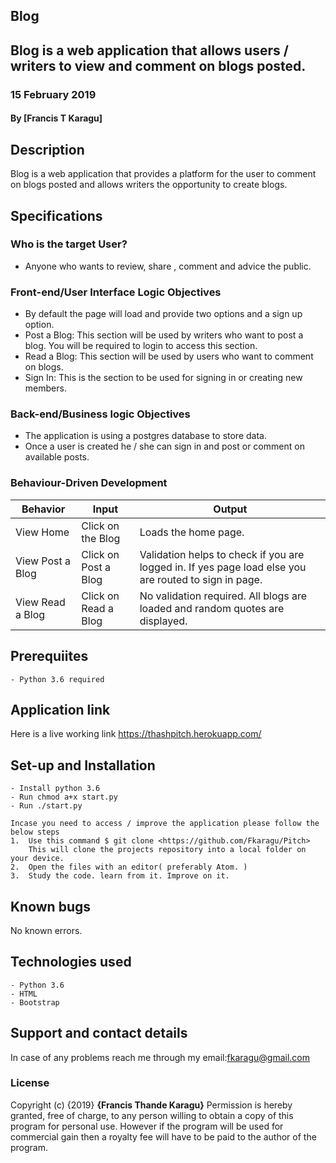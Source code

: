 ## Blog
## Blog is a web application that allows users / writers to view and comment on blogs posted.
### 15 February 2019
#### By **[Francis T Karagu]**

## Description
Blog is a web application that provides a platform for the user to comment on blogs posted and allows writers the opportunity to create blogs.

## Specifications
### Who is the target User?
* Anyone who wants to review, share , comment and advice the public.

### Front-end/User Interface Logic Objectives
* By default the page will load and provide two options and a sign up option.
* Post a Blog: This section will be used by writers who want to post a blog. You will be required to login to access this section.
* Read a Blog: This section will be used by users who want to comment on blogs.
* Sign In: This is the section to be used for signing in or creating new members.

### Back-end/Business logic Objectives
* The application is using a postgres database to store data.
* Once a user is created he / she can sign in and post or comment on available posts.

### Behaviour-Driven Development
| Behavior            | Input                         | Output                        |
| ------------------- | ----------------------------- | ----------------------------- |
| View Home | Click on the Blog | Loads the home page. |
| View Post a Blog | Click on Post a Blog | Validation helps to check if you are logged in. If yes page load else you are routed to sign in page.|
| View Read a Blog | Click on Read a Blog | No validation required. All blogs are loaded and random quotes are displayed.|

## Prerequiites
    - Python 3.6 required

## Application link
Here is a live working link https://thashpitch.herokuapp.com/

## Set-up and Installation
    - Install python 3.6
    - Run chmod a+x start.py
    - Run ./start.py

    Incase you need to access / improve the application please follow the below steps
    1.  Use this command $ git clone <https://github.com/Fkaragu/Pitch>
        This will clone the projects repository into a local folder on your device.
    2.  Open the files with an editor( preferably Atom. )
    3.  Study the code. learn from it. Improve on it.

## Known bugs
No known errors.

## Technologies used
    - Python 3.6
    - HTML
    - Bootstrap

## Support and contact details
In case of any problems reach me through my email:fkaragu@gmail.com

### License
Copyright (c) {2019} **{Francis Thande Karagu}**
Permission is hereby granted, free of charge, to any person willing to obtain a copy of this program for personal use. However if the program will be used for commercial gain then a royalty fee will have to be paid to the author of the program.
